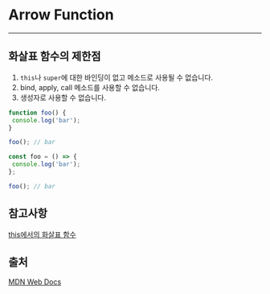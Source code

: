 # Arrow Function

---

## 화살표 함수의 제한점

1. `this`나 `super`에 대한 바인딩이 없고 메소드로 사용될 수 없습니다.
2. bind, apply, call 메소드를 사용할 수 없습니다.
3. 생성자로 사용할 수 없습니다.

```javascript
function foo() {
 console.log('bar');
}

foo(); // bar
```

```javascript
const foo = () => {
 console.log('bar');
};

foo(); // bar
```

## 참고사항

[this에서의 화살표 함수](https://github.com/po4tion/TIL/blob/main/JavaScript/this.md#%ED%99%94%EC%82%B4%ED%91%9C-%ED%95%A8%EC%88%98-%ED%98%B8%EC%B6%9C)

## 출처

[MDN Web Docs](https://developer.mozilla.org/ko/docs/Web/JavaScript/Reference/Functions/Arrow_functions)
